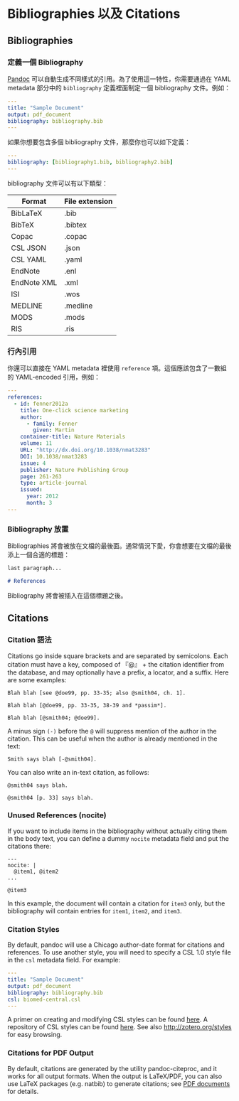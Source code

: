 # Bibliographies 以及 Citations

## Bibliographies

### 定義一個 Bibliography

[Pandoc](http://pandoc.org/MANUAL.html#citations) 可以自動生成不同樣式的引用。為了使用這一特性，你需要通過在 YAML metadata 部分中的 `bibliography` 定義裡面制定一個 bibliography 文件。例如：

```yaml
---
title: "Sample Document"
output: pdf_document
bibliography: bibliography.bib
---

```

如果你想要包含多個 bibliography 文件，那麼你也可以如下定義：

```yaml
---
bibliography: [bibliography1.bib, bibliography2.bib]
---

```

bibliography 文件可以有以下類型：

| Format      | File extension |
| ----------- | -------------- |
| BibLaTeX    | .bib           |
| BibTeX      | .bibtex        |
| Copac       | .copac         |
| CSL JSON    | .json          |
| CSL YAML    | .yaml          |
| EndNote     | .enl           |
| EndNote XML | .xml           |
| ISI         | .wos           |
| MEDLINE     | .medline       |
| MODS        | .mods          |
| RIS         | .ris           |

### 行內引用

你還可以直接在 YAML metadata 裡使用 `reference` 項。這個應該包含了一數組的 YAML-encoded 引用，例如：

```yaml
---
references:
  - id: fenner2012a
    title: One-click science marketing
    author:
      - family: Fenner
        given: Martin
    container-title: Nature Materials
    volume: 11
    URL: "http://dx.doi.org/10.1038/nmat3283"
    DOI: 10.1038/nmat3283
    issue: 4
    publisher: Nature Publishing Group
    page: 261-263
    type: article-journal
    issued:
      year: 2012
      month: 3
---

```

### Bibliography 放置

Bibliographies 將會被放在文檔的最後面。通常情況下愛，你會想要在文檔的最後添上一個合適的標題：

```markdown
last paragraph...

# References
```

Bibliography 將會被插入在這個標題之後。

## Citations

### Citation 語法

Citations go inside square brackets and are separated by semicolons. Each citation must have a key, composed of 『@』 + the citation identifier from the database, and may optionally have a prefix, a locator, and a suffix. Here are some examples:

```
Blah blah [see @doe99, pp. 33-35; also @smith04, ch. 1].

Blah blah [@doe99, pp. 33-35, 38-39 and *passim*].

Blah blah [@smith04; @doe99].
```

A minus sign `(-)` before the `@` will suppress mention of the author in the citation. This can be useful when the author is already mentioned in the text:

```
Smith says blah [-@smith04].
```

You can also write an in-text citation, as follows:

```
@smith04 says blah.

@smith04 [p. 33] says blah.
```

### Unused References (nocite)

If you want to include items in the bibliography without actually citing them in the body text, you can define a dummy `nocite` metadata field and put the citations there:

```
---
nocite: |
  @item1, @item2
...

@item3
```

In this example, the document will contain a citation for `item3` only, but the bibliography will contain entries for `item1`, `item2`, and `item3`.

### Citation Styles

By default, pandoc will use a Chicago author-date format for citations and references. To use another style, you will need to specify a CSL 1.0 style file in the `csl` metadata field. For example:

```yaml
---
title: "Sample Document"
output: pdf_document
bibliography: bibliography.bib
csl: biomed-central.csl
---

```

A primer on creating and modifying CSL styles can be found [here](http://citationstyles.org/downloads/primer.html). A repository of CSL styles can be found [here](https://github.com/citation-style-language/styles). See also http://zotero.org/styles for easy browsing.

### Citations for PDF Output

By default, citations are generated by the utility pandoc-citeproc, and it works for all output formats. When the output is LaTeX/PDF, you can also use LaTeX packages (e.g. natbib) to generate citations; see [PDF documents](zh-tw/pandoc-pdf.md) for details.
